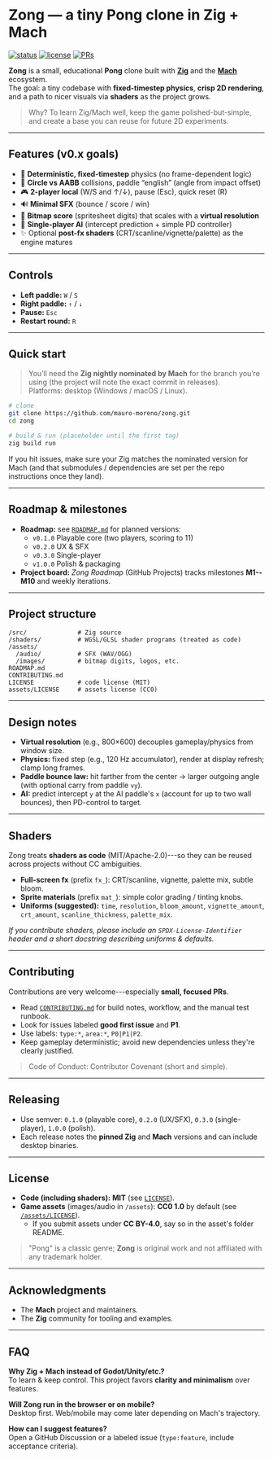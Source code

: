 # Zong — a tiny Pong clone in Zig + Mach

[![status](https://img.shields.io/badge/status-WIP-purple.svg)](#)
[![license](https://img.shields.io/badge/license-MIT-green.svg)](#license)
[![PRs](https://img.shields.io/badge/PRs-welcome-brightgreen.svg)](#contributing)

**Zong** is a small, educational **Pong** clone built with **[Zig](https://ziglang.org/)** and the **[Mach](https://github.com/hexops/mach)** ecosystem.  
The goal: a tiny codebase with **fixed-timestep physics**, **crisp 2D rendering**, and a path to nicer visuals via **shaders** as the project grows.

> Why? To learn Zig/Mach well, keep the game polished-but-simple, and create a base you can reuse for future 2D experiments.

---

## Features (v0.x goals)

- 🎯 **Deterministic, fixed-timestep** physics (no frame-dependent logic)
- 🧱 **Circle vs AABB** collisions, paddle “english” (angle from impact offset)
- 🎮 **2-player local** (W/S and ↑/↓), pause (Esc), quick reset (R)
- 🔊 **Minimal SFX** (bounce / score / win)
- 🔢 **Bitmap score** (spritesheet digits) that scales with a **virtual resolution**
- 🤖 **Single-player AI** (intercept prediction + simple PD controller)
- ✨ Optional **post-fx shaders** (CRT/scanline/vignette/palette) as the engine matures

---

## Controls

- **Left paddle:** `W` / `S`  
- **Right paddle:** `↑` / `↓`  
- **Pause:** `Esc`  
- **Restart round:** `R`

---

## Quick start

> You’ll need the **Zig nightly nominated by Mach** for the branch you’re using (the project will note the exact commit in releases).  
> Platforms: desktop (Windows / macOS / Linux).

```bash
# clone
git clone https://github.com/mauro-moreno/zong.git
cd zong

# build & run (placeholder until the first tag)
zig build run
```

If you hit issues, make sure your Zig matches the nominated version for Mach (and that submodules / dependencies are set per the repo instructions once they land).

---

## Roadmap & milestones

- **Roadmap:** see [`ROADMAP.md`](./ROADMAP.md) for planned versions:
  - `v0.1.0` Playable core (two players, scoring to 11)
  - `v0.2.0` UX & SFX
  - `v0.3.0` Single-player
  - `v1.0.0` Polish & packaging
- **Project board:** *Zong Roadmap* (GitHub Projects) tracks milestones **M1--M10** and weekly iterations.

---

## Project structure

```
/src/              # Zig source
/shaders/          # WGSL/GLSL shader programs (treated as code)
/assets/
  /audio/          # SFX (WAV/OGG)
  /images/         # bitmap digits, logos, etc.
ROADMAP.md
CONTRIBUTING.md
LICENSE            # code license (MIT)
assets/LICENSE     # assets license (CC0)

```

---

## Design notes

- **Virtual resolution** (e.g., 800×600) decouples gameplay/physics from window size.
- **Physics:** fixed step (e.g., 120 Hz accumulator), render at display refresh; clamp long frames.
- **Paddle bounce law:** hit farther from the center → larger outgoing angle (with optional carry from paddle `vy`).
- **AI:** predict intercept `y` at the AI paddle's `x` (account for up to two wall bounces), then PD-control to target.

---

## Shaders

Zong treats **shaders as code** (MIT/Apache-2.0)---so they can be reused across projects without CC ambiguities.

- **Full-screen fx** (prefix `fx_`): CRT/scanline, vignette, palette mix, subtle bloom.
- **Sprite materials** (prefix `mat_`): simple color grading / tinting knobs.
- **Uniforms (suggested):** `time`, `resolution`, `bloom_amount`, `vignette_amount`, `crt_amount`, `scanline_thickness`, `palette_mix`.

*If you contribute shaders, please include an `SPDX-License-Identifier` header and a short docstring describing uniforms & defaults.*

---

## Contributing

Contributions are very welcome---especially **small, focused PRs**.

- Read [`CONTRIBUTING.md`](./CONTRIBUTING.md) for build notes, workflow, and the manual test runbook.
- Look for issues labeled **good first issue** and **P1**.
- Use labels: `type:*`, `area:*`, `P0|P1|P2`.
- Keep gameplay deterministic; avoid new dependencies unless they're clearly justified.

> Code of Conduct: Contributor Covenant (short and simple).

---

## Releasing

- Use semver: `0.1.0` (playable core), `0.2.0` (UX/SFX), `0.3.0` (single-player), `1.0.0` (polish).
- Each release notes the **pinned Zig** and **Mach** versions and can include desktop binaries.

---

## License

- **Code (including shaders):** **MIT** (see [`LICENSE`](./LICENSE)).
- **Game assets** (images/audio in `/assets`): **CC0 1.0** by default (see [`/assets/LICENSE`](./assets/LICENSE)).
  - If you submit assets under **CC BY-4.0**, say so in the asset's folder README.

> "Pong" is a classic genre; **Zong** is original work and not affiliated with any trademark holder.

---

## Acknowledgments

- The **Mach** project and maintainers.
- The **Zig** community for tooling and examples.

---

## FAQ

**Why Zig + Mach instead of Godot/Unity/etc.?**\
To learn & keep control. This project favors **clarity and minimalism** over features.

**Will Zong run in the browser or on mobile?**\
Desktop first. Web/mobile may come later depending on Mach's trajectory.

**How can I suggest features?**\
Open a GitHub Discussion or a labeled issue (`type:feature`, include acceptance criteria).

